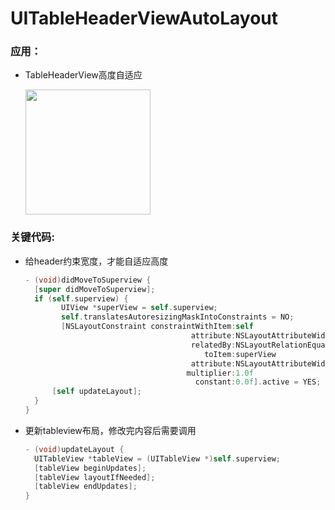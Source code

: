 # UITableHeaderViewAutoLayout

### 应用：

- TableHeaderView高度自适应
  
  <img src="https://github.com/dabenliu/UITableHeaderViewAutoLayout/blob/main/ScreenShot2021-08-28%2022.18.01.gif" width="200px">

### 关键代码:

- 给header约束宽度，才能自适应高度

  ```objective-c
  - (void)didMoveToSuperview {
  	[super didMoveToSuperview];
  	if (self.superview) {
          UIView *superView = self.superview;
          self.translatesAutoresizingMaskIntoConstraints = NO;
          [NSLayoutConstraint constraintWithItem:self
                                       attribute:NSLayoutAttributeWidth
                                       relatedBy:NSLayoutRelationEqual
                                          toItem:superView
                                       attribute:NSLayoutAttributeWidth
                                      multiplier:1.0f
                                        constant:0.0f].active = YES;
  		[self updateLayout];
  	}
  }

- 更新tableview布局，修改完内容后需要调用

  ```objective-c
  - (void)updateLayout {
  	UITableView *tableView = (UITableView *)self.superview;
  	[tableView beginUpdates];
  	[tableView layoutIfNeeded];
  	[tableView endUpdates];
  }
